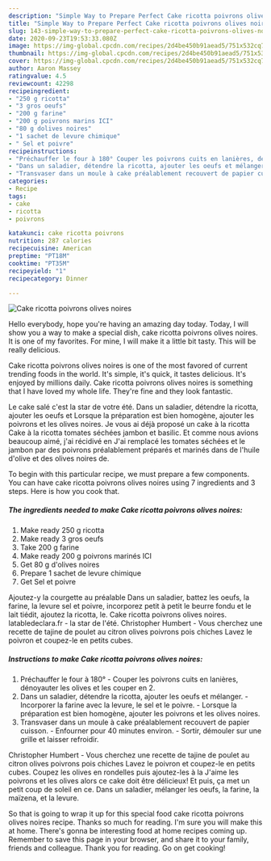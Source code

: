 ```yaml
---
description: "Simple Way to Prepare Perfect Cake ricotta poivrons olives noires"
title: "Simple Way to Prepare Perfect Cake ricotta poivrons olives noires"
slug: 143-simple-way-to-prepare-perfect-cake-ricotta-poivrons-olives-noires
date: 2020-09-23T19:53:33.080Z
image: https://img-global.cpcdn.com/recipes/2d4be450b91aead5/751x532cq70/cake-ricotta-poivrons-olives-noires-photo-principale-de-la-recette.jpg
thumbnail: https://img-global.cpcdn.com/recipes/2d4be450b91aead5/751x532cq70/cake-ricotta-poivrons-olives-noires-photo-principale-de-la-recette.jpg
cover: https://img-global.cpcdn.com/recipes/2d4be450b91aead5/751x532cq70/cake-ricotta-poivrons-olives-noires-photo-principale-de-la-recette.jpg
author: Aaron Massey
ratingvalue: 4.5
reviewcount: 42298
recipeingredient:
- "250 g ricotta"
- "3 gros oeufs"
- "200 g farine"
- "200 g poivrons marins ICI"
- "80 g dolives noires"
- "1 sachet de levure chimique"
- " Sel et poivre"
recipeinstructions:
- "Préchauffer le four à 180° Couper les poivrons cuits en lanières, dénoyauter les olives et les couper en 2."
- "Dans un saladier, détendre la ricotta, ajouter les oeufs et mélanger. Incorporer la farine avec la levure, le sel et le poivre. Lorsque la préparation est bien homogène, ajouter les poivrons et les olives noires."
- "Transvaser dans un moule à cake préalablement recouvert de papier cuisson. Enfourner pour 40 minutes environ. Sortir, démouler sur une grille et laisser refroidir."
categories:
- Recipe
tags:
- cake
- ricotta
- poivrons

katakunci: cake ricotta poivrons 
nutrition: 287 calories
recipecuisine: American
preptime: "PT18M"
cooktime: "PT35M"
recipeyield: "1"
recipecategory: Dinner

---
```



![Cake ricotta poivrons olives noires](https://img-global.cpcdn.com/recipes/2d4be450b91aead5/751x532cq70/cake-ricotta-poivrons-olives-noires-photo-principale-de-la-recette.jpg)

Hello everybody, hope you're having an amazing day today. Today, I will show you a way to make a special dish, cake ricotta poivrons olives noires. It is one of my favorites. For mine, I will make it a little bit tasty. This will be really delicious.

Cake ricotta poivrons olives noires is one of the most favored of current trending foods in the world. It's simple, it's quick, it tastes delicious. It's enjoyed by millions daily. Cake ricotta poivrons olives noires is something that I have loved my whole life. They're fine and they look fantastic.

Le cake salé c&#39;est la star de votre été. Dans un saladier, détendre la ricotta, ajouter les oeufs et Lorsque la préparation est bien homogène, ajouter les poivrons et les olives noires. Je vous ai déjà proposé un cake à la ricotta Cake à la ricotta tomates séchées jambon et basilic. Et comme nous avions beaucoup aimé, j&#39;ai récidivé en J&#39;ai remplacé les tomates séchées et le jambon par des poivrons préalablement préparés et marinés dans de l&#39;huile d&#39;olive et des olives noires de.


To begin with this particular recipe, we must prepare a few components. You can have cake ricotta poivrons olives noires using 7 ingredients and 3 steps. Here is how you cook that.

<!--inarticleads1-->

##### The ingredients needed to make Cake ricotta poivrons olives noires:

1. Make ready 250 g ricotta
1. Make ready 3 gros oeufs
1. Take 200 g farine
1. Make ready 200 g poivrons marinés ICI
1. Get 80 g d&#39;olives noires
1. Prepare 1 sachet de levure chimique
1. Get  Sel et poivre


Ajoutez-y la courgette au préalable Dans un saladier, battez les oeufs, la farine, la levure sel et poivre, incorporez petit à petit le beurre fondu et le lait tiédit, ajoutez la ricotta, le. Cake ricotta poivrons olives noires. latabledeclara.fr - la star de l&#39;été. Christopher Humbert - Vous cherchez une recette de tajine de poulet au citron olives poivrons pois chiches Lavez le poivron et coupez-le en petits cubes. 

<!--inarticleads2-->

##### Instructions to make Cake ricotta poivrons olives noires:

1. Préchauffer le four à 180° - Couper les poivrons cuits en lanières, dénoyauter les olives et les couper en 2.
1. Dans un saladier, détendre la ricotta, ajouter les oeufs et mélanger. - Incorporer la farine avec la levure, le sel et le poivre. - Lorsque la préparation est bien homogène, ajouter les poivrons et les olives noires.
1. Transvaser dans un moule à cake préalablement recouvert de papier cuisson. - Enfourner pour 40 minutes environ. - Sortir, démouler sur une grille et laisser refroidir.


Christopher Humbert - Vous cherchez une recette de tajine de poulet au citron olives poivrons pois chiches Lavez le poivron et coupez-le en petits cubes. Coupez les olives en rondelles puis ajoutez-les à la J&#39;aime les poivrons et les olives alors ce cake doit être délicieux! Et puis, ça met un petit coup de soleil en ce. Dans un saladier, mélanger les oeufs, la farine, la maïzena, et la levure. 

So that is going to wrap it up for this special food cake ricotta poivrons olives noires recipe. Thanks so much for reading. I'm sure you will make this at home. There's gonna be interesting food at home recipes coming up. Remember to save this page in your browser, and share it to your family, friends and colleague. Thank you for reading. Go on get cooking!
